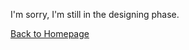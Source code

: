 I'm sorry, I'm still in the designing phase.  


[Back to Homepage](https://github.com/andreagavazzi/Curiosity)
